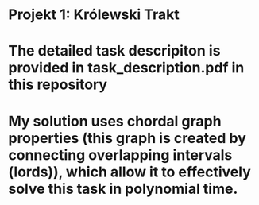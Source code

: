 # Projekt 1: Królewski Trakt

# The detailed task descripiton is provided in task_description.pdf in this repository
# My solution uses chordal graph properties (this graph is created by connecting overlapping intervals (lords)), which allow it to effectively solve this task in polynomial time.

